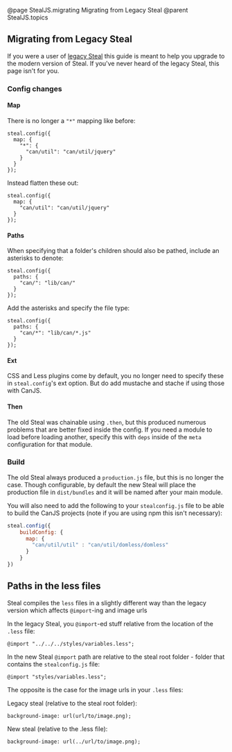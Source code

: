 @page StealJS.migrating Migrating from Legacy Steal
@parent StealJS.topics


## Migrating from Legacy Steal

If you were a user of [legacy Steal](https://github.com/bitovi/legacy-steal) this guide is meant to help you upgrade to the modern version of Steal. If you've never heard of the legacy Steal, this page isn't for you.

### Config changes

#### Map

There is no longer a `"*"` mapping like before:

    steal.config({
      map: {
        "*": {
          "can/util": "can/util/jquery"
        }
      }
    });

Instead flatten these out:

    steal.config({
      map: {
        "can/util": "can/util/jquery"
      }
    });

#### Paths

When specifying that a folder's children should also be pathed, include an asterisks to denote:

    steal.config({
      paths: {
        "can/": "lib/can/"
      }
    });

Add the asterisks and specify the file type:

    steal.config({
      paths: {
        "can/*": "lib/can/*.js"
      }
    });

#### Ext

CSS and Less plugins come by default, you no longer need to specify these in `steal.config`'s ext option. But do add mustache and stache if using those with CanJS.

#### Then

The old Steal was chainable using `.then`, but this produced numerous problems that are better fixed inside the config. If you need a module to load before loading another, specify this with `deps` inside of the `meta` configuration for that module.

### Build

The old Steal always produced a `production.js` file, but this is no longer the case. Though configurable, by default the new Steal will place the production file in `dist/bundles` and it will be named after your main module.

You will also need to add the following to your `stealconfig.js` file to be able to build the CanJS projects (note if you are using npm this isn't necessary):

```js
steal.config({
	buildConfig: {
	  map: {
		"can/util/util" : "can/util/domless/domless"
	  }
	}
})
```

## Paths in the less files

Steal compiles the `less` files in a slightly different way than the legacy version which affects `@import`-ing and image urls

In the legacy Steal, you `@import`-ed stuff relative from the location of the `.less` file:

    @import "../../../styles/variables.less";

In the new Steal `@import` path are relative to the steal root folder - folder that contains the `stealconfig.js` file:

    @import "styles/variables.less";

The opposite is the case for the image urls in your `.less` files:

Legacy steal (relative to the steal root folder):

    background-image: url(url/to/image.png);

New steal (relative to the .less file):

    background-image: url(../url/to/image.png);
